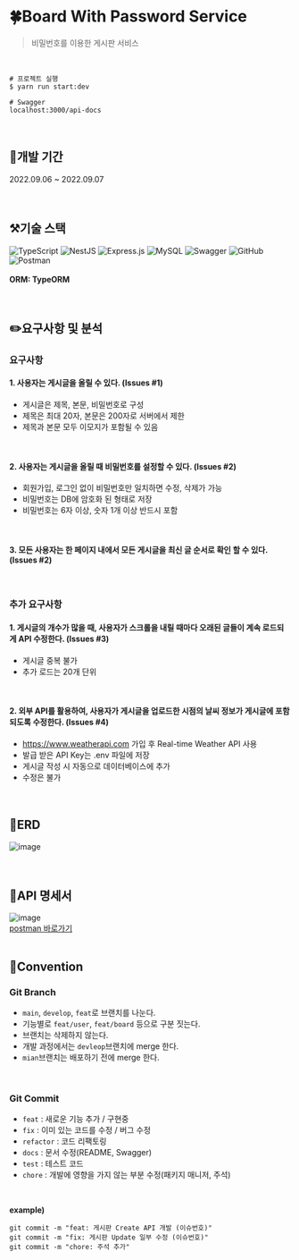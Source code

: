 # 🍀Board With Password Service
> 비밀번호를 이용한 게시판 서비스  
</br>

```
# 프로젝트 실행
$ yarn run start:dev

# Swagger
localhost:3000/api-docs
```  
</br>

## 📆개발 기간
2022.09.06 ~ 2022.09.07  
</br></br>

## ⚒️기술 스택
![TypeScript](https://img.shields.io/badge/typescript-%23007ACC.svg?style=for-the-badge&logo=typescript&logoColor=white)
![NestJS](https://img.shields.io/badge/nestjs-%23E0234E.svg?style=for-the-badge&logo=nestjs&logoColor=white)
![Express.js](https://img.shields.io/badge/express.js-%23404d59.svg?style=for-the-badge&logo=express&logoColor=%2361DAFB)
![MySQL](https://img.shields.io/badge/mysql-%2300f.svg?style=for-the-badge&logo=mysql&logoColor=white)
![Swagger](https://img.shields.io/badge/-Swagger-%23Clojure?style=for-the-badge&logo=swagger&logoColor=white)
![GitHub](https://img.shields.io/badge/github-%23121011.svg?style=for-the-badge&logo=github&logoColor=white)
![Postman](https://img.shields.io/badge/Postman-FF6C37?style=for-the-badge&logo=postman&logoColor=white)  
</br>
**ORM: TypeORM**  
</br></br>

## ✏️요구사항 및 분석
### **요구사항**
#### 1. 사용자는 게시글을 올릴 수 있다. (Issues #1)
   * 게시글은 제목, 본문, 비밀번호로 구성
   * 제목은 최대 20자, 본문은 200자로 서버에서 제한
   * 제목과 본문 모두 이모지가 포함될 수 있음  
   </br>
   
#### 2. 사용자는 게시글을 올릴 때 비밀번호를 설정할 수 있다. (Issues #2)
   * 회원가입, 로그인 없이 비밀번호만 일치하면 수정, 삭제가 가능
   * 비밀번호는 DB에 암호화 된 형태로 저장
   * 비밀번호는 6자 이상, 숫자 1개 이상 반드시 포함  
   </br>
   
#### 3. 모든 사용자는 한 페이지 내에서 모든 게시글을 최신 글 순서로 확인 할 수 있다. (Issues #2)  
</br>

### **추가 요구사항**
#### 1. 게시글의 개수가 많을 때, 사용자가 스크롤을 내릴 때마다 오래된 글들이 계속 로드되게 API 수정한다. (Issues #3)
   * 게시글 중복 불가
   * 추가 로드는 20개 단위  
   </br>
   
#### 2. 외부 API를 활용하여, 사용자가 게시글을 업로드한 시점의 날씨 정보가 게시글에 포함되도록 수정한다. (Issues #4)
   * https://www.weatherapi.com 가입 후 Real-time Weather API 사용
   * 발급 받은 API Key는 .env 파일에 저장
   * 게시글 작성 시 자동으로 데이터베이스에 추가
   * 수정은 불가  
   </br></br>
   
## 🧩ERD
![image](https://user-images.githubusercontent.com/33679560/188898930-6f829c58-b2f6-4c3d-b53c-590c8c822069.png)  
</br></br>

## 📝API 명세서
![image](https://user-images.githubusercontent.com/33679560/188870735-e21400b1-3ae1-47f7-8897-1161366911b6.png)  
[postman 바로가기](https://documenter.getpostman.com/view/21326072/VVBTV7hE)
</br></br>

## 📌Convention
### Git Branch
* ``main``, ``develop``, ``feat``로 브랜치를 나눈다.
* 기능별로 ``feat/user``, ``feat/board`` 등으로 구분 짓는다.
* 브랜치는 삭제하지 않는다.
* 개발 과정에서는 ``devleop``브랜치에 merge 한다.
* ``mian``브랜치는 배포하기 전에 merge 한다.  
</br>

### Git Commit
* ``feat`` : 새로운 기능 추가 / 구현중
* ``fix`` : 이미 있는 코드를 수정 / 버그 수정
* ``refactor`` : 코드 리팩토링
* ``docs`` : 문서 수정(README, Swagger)
* ``test`` : 테스트 코드
* ``chore`` : 개발에 영향을 가지 않는 부분 수정(패키지 매니저, 주석)  
</br>

**example)**
```
git commit -m "feat: 게시판 Create API 개발 (이슈번호)"
git commit -m "fix: 게시판 Update 일부 수정 (이슈번호)"
git commit -m "chore: 주석 추가"
```  
</br>





   
